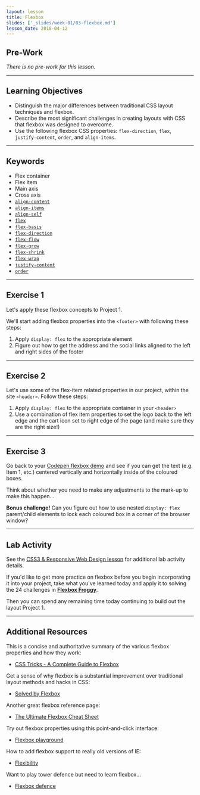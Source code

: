 ```yaml
---
layout: lesson
title: Flexbox
slides: ['_slides/week-01/03-flexbox.md']
lesson_date: 2018-04-12
---
```


## Pre-Work

_There is no pre-work for this lesson._

---

## Learning Objectives

* Distinguish the major differences between traditional CSS layout techniques and flexbox.
* Describe the most significant challenges in creating layouts with CSS that flexbox was designed to overcome.
* Use the following flexbox CSS properties: `flex-direction`, `flex`, `justify-content`, `order`, and `align-items`.

---

## Keywords

* Flex container
* Flex item
* Main axis
* Cross axis
* [`align-content`](https://developer.mozilla.org/en-US/docs/Web/CSS/align-content)
* [`align-items`](https://developer.mozilla.org/en-US/docs/Web/CSS/align-items)
* [`align-self`](https://developer.mozilla.org/en-US/docs/Web/CSS/align-self)
* [`flex`](https://developer.mozilla.org/en-US/docs/Web/CSS/flex)
* [`flex-basis`](https://developer.mozilla.org/en-US/docs/Web/CSS/flex-basis)
* [`flex-direction`](https://developer.mozilla.org/en-US/docs/Web/CSS/flex-direction)
* [`flex-flow`](https://developer.mozilla.org/en-US/docs/Web/CSS/flex-flow)
* [`flex-grow`](https://developer.mozilla.org/en-US/docs/Web/CSS/flex-grow)
* [`flex-shrink`](https://developer.mozilla.org/en-US/docs/Web/CSS/flex-shrink)
* [`flex-wrap`](https://developer.mozilla.org/en-US/docs/Web/CSS/flex-wrap)
* [`justify-content`](https://developer.mozilla.org/en-US/docs/Web/CSS/justify-content)
* [`order`](https://developer.mozilla.org/en-US/docs/Web/CSS/order)

---

## Exercise 1

Let's apply these flexbox concepts to Project 1.

We'll start adding flexbox properties into the `<footer>` with following these steps:

1.  Apply `display: flex` to the appropriate element
2.  Figure out how to get the address and the social links aligned to the left and right sides of the footer

---

## Exercise 2

Let's use some of the flex-item related properties in our project, within the site `<header>`. Follow these steps:

1.  Apply `display: flex` to the appropriate container in your `<header>`
2.  Use a combination of flex item properties to set the logo back to the left edge and the cart icon set to right edge of the page (and make sure they are the right size!)

---

## Exercise 3

Go back to your [Codepen flexbox demo](http://codepen.io/redacademy/pen/eJyXPy?editors=1100) and see if you can get the text (e.g. Item 1, etc.) centered vertically and horizontally inside of the coloured boxes.

Think about whether you need to make any adjustments to the mark-up to make this happen...

**Bonus challenge!** Can you figure out how to use nested `display: flex` parent/child elements to lock each coloured box in a corner of the browser window?

---

## Lab Activity

See the [CSS3 & Responsive Web Design lesson](/lesson/css3-responsive-web-design/) for additional lab activity details.

If you'd like to get more practice on flexbox before you begin incorporating it into your project, take what you've learned today and apply it to solving the 24 challenges in **[Flexbox Froggy](http://flexboxfroggy.com/)**.

Then you can spend any remaining time today continuing to build out the layout Project 1.

---

## Additional Resources

This is a concise and authoritative summary of the various flexbox properties and how they work:

* [CSS Tricks - A Complete Guide to Flexbox](https://css-tricks.com/snippets/css/a-guide-to-flexbox/)

Get a sense of why flexbox is a substantial improvement over traditional layout methods and hacks in CSS:

* [Solved by Flexbox](https://philipwalton.github.io/solved-by-flexbox/)

Another great flexbox reference page:

* [The Ultimate Flexbox Cheat Sheet](http://www.sketchingwithcss.com/samplechapter/cheatsheet.html)

Try out flexbox properties using this point-and-click interface:

* [Flexbox playground](http://codepen.io/enxaneta/full/adLPwv/)

How to add flexbox support to really old versions of IE:

* [Flexibility](https://github.com/10up/flexibility)

Want to play tower defence but need to learn flexbox...

* [Flexbox defence](http://www.flexboxdefense.com/)
